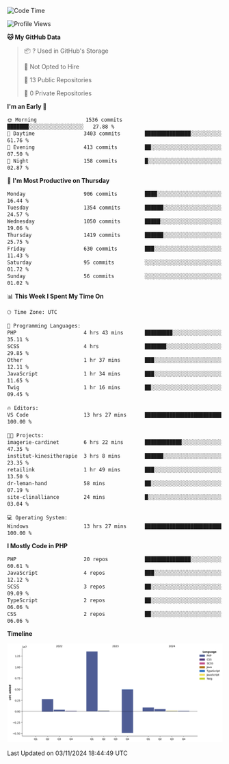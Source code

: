 <!--START_SECTION:waka-->
![Code Time](http://img.shields.io/badge/Code%20Time-2%2C016%20hrs%2056%20mins-blue)

![Profile Views](http://img.shields.io/badge/Profile%20Views-1-blue)

**🐱 My GitHub Data** 

> 📦 ? Used in GitHub's Storage 
 > 
> 🚫 Not Opted to Hire
 > 
> 📜 13 Public Repositories 
 > 
> 🔑 0 Private Repositories 
 > 
**I'm an Early 🐤** 

```text
🌞 Morning                1536 commits        ███████░░░░░░░░░░░░░░░░░░   27.88 % 
🌆 Daytime                3403 commits        ███████████████░░░░░░░░░░   61.76 % 
🌃 Evening                413 commits         ██░░░░░░░░░░░░░░░░░░░░░░░   07.50 % 
🌙 Night                  158 commits         █░░░░░░░░░░░░░░░░░░░░░░░░   02.87 % 
```
📅 **I'm Most Productive on Thursday** 

```text
Monday                   906 commits         ████░░░░░░░░░░░░░░░░░░░░░   16.44 % 
Tuesday                  1354 commits        ██████░░░░░░░░░░░░░░░░░░░   24.57 % 
Wednesday                1050 commits        █████░░░░░░░░░░░░░░░░░░░░   19.06 % 
Thursday                 1419 commits        ██████░░░░░░░░░░░░░░░░░░░   25.75 % 
Friday                   630 commits         ███░░░░░░░░░░░░░░░░░░░░░░   11.43 % 
Saturday                 95 commits          ░░░░░░░░░░░░░░░░░░░░░░░░░   01.72 % 
Sunday                   56 commits          ░░░░░░░░░░░░░░░░░░░░░░░░░   01.02 % 
```


📊 **This Week I Spent My Time On** 

```text
🕑︎ Time Zone: UTC

💬 Programming Languages: 
PHP                      4 hrs 43 mins       █████████░░░░░░░░░░░░░░░░   35.11 % 
SCSS                     4 hrs               ███████░░░░░░░░░░░░░░░░░░   29.85 % 
Other                    1 hr 37 mins        ███░░░░░░░░░░░░░░░░░░░░░░   12.11 % 
JavaScript               1 hr 34 mins        ███░░░░░░░░░░░░░░░░░░░░░░   11.65 % 
Twig                     1 hr 16 mins        ██░░░░░░░░░░░░░░░░░░░░░░░   09.45 % 

🔥 Editors: 
VS Code                  13 hrs 27 mins      █████████████████████████   100.00 % 

🐱‍💻 Projects: 
imagerie-cardinet        6 hrs 22 mins       ████████████░░░░░░░░░░░░░   47.35 % 
institut-kinesitherapie  3 hrs 8 mins        ██████░░░░░░░░░░░░░░░░░░░   23.35 % 
retailink                1 hr 49 mins        ███░░░░░░░░░░░░░░░░░░░░░░   13.50 % 
dr-leman-hand            58 mins             ██░░░░░░░░░░░░░░░░░░░░░░░   07.19 % 
site-clinalliance        24 mins             █░░░░░░░░░░░░░░░░░░░░░░░░   03.04 % 

💻 Operating System: 
Windows                  13 hrs 27 mins      █████████████████████████   100.00 % 
```

**I Mostly Code in PHP** 

```text
PHP                      20 repos            ███████████████░░░░░░░░░░   60.61 % 
JavaScript               4 repos             ███░░░░░░░░░░░░░░░░░░░░░░   12.12 % 
SCSS                     3 repos             ██░░░░░░░░░░░░░░░░░░░░░░░   09.09 % 
TypeScript               2 repos             ██░░░░░░░░░░░░░░░░░░░░░░░   06.06 % 
CSS                      2 repos             ██░░░░░░░░░░░░░░░░░░░░░░░   06.06 % 
```



**Timeline**

![Lines of Code chart](https://raw.githubusercontent.com/tahar-elgunaoui/tahar-elgunaoui/main/assets/bar_graph.png)


 Last Updated on 03/11/2024 18:44:49 UTC
<!--END_SECTION:waka-->
